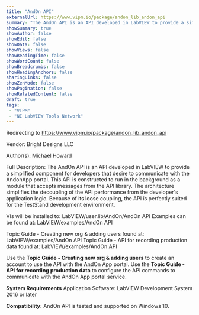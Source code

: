 ```yaml
---
title: "AndOn API"
externalUrl: https://www.vipm.io/package/andon_lib_andon_api
summary: "The AndOn API is an API developed in LabVIEW to provide a simplified component for developers that desire to communicate with the AndonApp portal."
showSummary: true
showAuthor: false
showEdit: false
showData: false
showViews: false
showReadingTime: false
showWordCount: false
showBreadcrumbs: false
showHeadingAnchors: false
sharingLinks: false
showZenMode: false
showPagination: false
showRelatedContent: false
draft: true
tags:
 - "VIPM"
 - "NI LabVIEW Tools Network"
---
```


Redirecting to https://www.vipm.io/package/andon_lib_andon_api

Vendor: Bright Designs LLC

Author(s): Michael Howard
 
Full Description:
The AndOn API is an API developed in LabVIEW to provide a simplified component for developers that desire to communicate with the AndonApp portal. This API is constructed to run in the background as a module that accepts messages from the API library. The architecture simplifies the decoupling of the API performance from the developer's application logic. Because of its loose coupling, the API is perfectly suited for the TestStand development environment.

VIs will be installed to: LabVIEW/user.lib/AndOn/AndOn API
Examples can be found at: LabVIEW/examples/AndOn API


Topic Guide - Creating new org & adding users found at: LabVIEW/examples/AndOn API
Topic Guide - API for recording production data found at: LabVIEW/examples/AndOn API

Use the **Topic Guide - Creating new org & adding users** to create an account to use the API with the AndOn App portal.
Use the **Topic Guide - API for recording production data** to configure the API commands to communicate with the AndOn App portal service.

**System Requirements**
Application Software: LabVIEW Development System 2016 or later


**Compatibility:** AndOn API is tested and supported on Windows 10.
